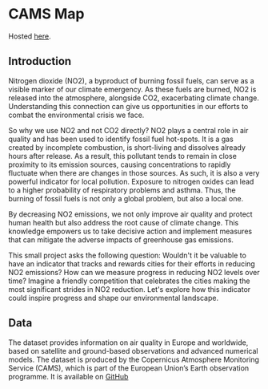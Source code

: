 # CAMS Map

Hosted [here](https://www.nebulaverse.space/camsmap).

## Introduction

Nitrogen dioxide (NO2), a byproduct of burning fossil fuels, can serve as a visible marker of our climate emergency. As these fuels are burned, NO2 is released into the atmosphere, alongside CO2, exacerbating climate change. Understanding this connection can give us opportunities in our efforts to combat the environmental crisis we face.

So why we use NO2 and not CO2 directly? NO2 plays a central role in air quality and has been used to identify fossil fuel hot-spots. It is a gas created by incomplete combustion, is short-living and dissolves already hours after release. As a result, this pollutant tends to remain in close proximity to its emission sources, causing concentrations to rapidly fluctuate when there are changes in those sources. As such, it is also a very powerful indicator for local pollution. Exposure to nitrogen oxides can lead to a higher probability of respiratory problems and asthma. Thus, the burning of fossil fuels is not only a global problem, but also a local one.

By decreasing NO2 emissions, we not only improve air quality and protect human health but also address the root cause of climate change. This knowledge empowers us to take decisive action and implement measures that can mitigate the adverse impacts of greenhouse gas emissions.

This small project asks the following question: Wouldn't it be valuable to have an indicator that tracks and rewards cities for their efforts in reducing NO2 emissions? How can we measure progress in reducing NO2 levels over time? Imagine a friendly competition that celebrates the cities making the most significant strides in NO2 reduction. Let's explore how this indicator could inspire progress and shape our environmental landscape. 

## Data

The dataset provides information on air quality in Europe and worldwide, based on satellite and ground-based observations and advanced numerical models. The dataset is produced by the Copernicus Atmosphere Monitoring Service (CAMS), which is part of the European Union’s Earth observation programme. It is available on [GitHub](https://github.com/CopernicusAtmosphere/air-quality-covid19-response)